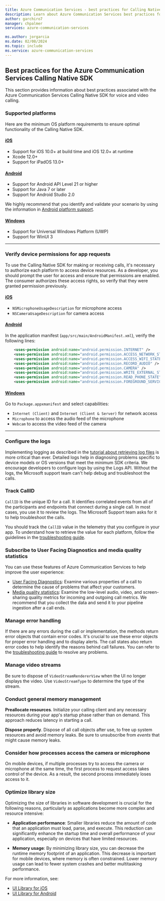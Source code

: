 ```yaml
---
title: Azure Communication Services - best practices for Calling Native SDK
description: Learn about Azure Communication Services best practices for the Calling Native SDK.
author: garchiro7
manager: chpalmer
services: azure-communication-services

ms.author: jorgarcia
ms.date: 02/08/2024
ms.topic: include
ms.service: azure-communication-services
---
```


## Best practices for the Azure Communication Services Calling Native SDK

This section provides information about best practices associated with the Azure Communication Services Calling Native SDK for voice and video calling.

### Supported platforms

Here are the minimum OS platform requirements to ensure optimal functionality of the Calling Native SDK.

#### [iOS](#tab/ios)

- Support for iOS 10.0+ at build time and iOS 12.0+ at runtime
- Xcode 12.0+
- Support for iPadOS 13.0+

#### [Android](#tab/android)

- Support for Android API Level 21 or higher
- Support for Java 7 or later
- Support for Android Studio 2.0

We highly recommend that you identify and validate your scenario by using the information in [Android platform support](../sdk-options.md?#android-platform-support).

#### [Windows](#tab/windows)

- Support for Universal Windows Platform (UWP)
- Support for WinUI 3

---

### Verify device permissions for app requests

To use the Calling Native SDK for making or receiving calls, it's necessary to authorize each platform to access device resources. As a developer, you should prompt the user for access and ensure that permissions are enabled. The consumer authorizes these access rights, so verify that they were granted permission previously.

#### [iOS](#tab/ios)

- `NSMicrophoneUsageDescription` for microphone access
- `NSCameraUsageDescription` for camera access

#### [Android](#tab/android)

In the application manifest (`app/src/main/AndroidManifest.xml`), verify the following lines:

```xml
    <uses-permission android:name="android.permission.INTERNET" />
    <uses-permission android:name="android.permission.ACCESS_NETWORK_STATE" />
    <uses-permission android:name="android.permission.ACCESS_WIFI_STATE" />
    <uses-permission android:name="android.permission.RECORD_AUDIO" />
    <uses-permission android:name="android.permission.CAMERA" />
    <uses-permission android:name="android.permission.WRITE_EXTERNAL_STORAGE" />
    <uses-permission android:name="android.permission.READ_PHONE_STATE" />
    <uses-permission android:name="android.permission.FOREGROUND_SERVICE_MICROPHONE" />
```

#### [Windows](#tab/windows)

Go to `Package.appxmanifest` and select capabilities:

- `Internet (Client)` and `Internet (Client & Server)` for network access
- `Microphone` to access the audio feed of the microphone
- `Webcam` to access the video feed of the camera

---

### Configure the logs

Implementing logging as described in the [tutorial about retrieving log files](../../tutorials/log-file-retrieval-tutorial.md) is more critical than ever. Detailed logs help in diagnosing problems specific to device models or OS versions that meet the minimum SDK criteria. We encourage developers to configure logs by using the Logs API. Without the logs, the Microsoft support team can't help debug and troubleshoot the calls.

### Track CallID

`CallID` is the unique ID for a call. It identifies correlated events from all of the participants and endpoints that connect during a single call. In most cases, you use it to review the logs. The Microsoft Support team asks for it to help troubleshoot the calls.

You should track the `CallID` value in the telemetry that you configure in your app. To understand how to retrieve the value for each platform, follow the guidelines in the [troubleshooting guide](../troubleshooting-info.md).

### Subscribe to User Facing Diagnostics and media quality statistics

You can use these features of Azure Communication Services to help improve the user experience:

- [User Facing Diagnostics](../voice-video-calling/user-facing-diagnostics.md): Examine various properties of a call to determine the cause of problems that affect your customers.
- [Media quality statistics](../voice-video-calling/media-quality-sdk.md): Examine the low-level audio, video, and screen-sharing quality metrics for incoming and outgoing call metrics. We recommend that you collect the data and send it to your pipeline ingestion after a call ends.

### Manage error handling

If there are any errors during the call or implementation, the methods return error objects that contain error codes. It's crucial to use these error objects for proper error handling and to display alerts. The call states also return error codes to help identify the reasons behind call failures. You can refer to the [troubleshooting guide](../troubleshooting-info.md) to resolve any problems.

### Manage video streams

Be sure to dispose of `VideoStreamRendererView` when the UI no longer displays the video. Use `VideoStreamType` to determine the type of the stream.

### Conduct general memory management

**Preallocate resources**. Initialize your calling client and any necessary resources during your app's startup phase rather than on demand. This approach reduces latency in starting a call.

**Dispose properly**. Dispose of all call objects after use, to free up system resources and avoid memory leaks. Be sure to unsubscribe from *events* that might cause memory leaks.

### Consider how processes access the camera or microphone

On mobile devices, if multiple processes try to access the camera or microphone at the same time, the first process to request access takes control of the device. As a result, the second process immediately loses access to it.

### Optimize library size

Optimizing the size of libraries in software development is crucial for the following reasons, particularly as applications become more complex and resource intensive:

- **Application performance**: Smaller libraries reduce the amount of code that an application must load, parse, and execute. This reduction can significantly enhance the startup time and overall performance of your application, especially on devices that have limited resources.

- **Memory usage**: By minimizing library size, you can decrease the runtime memory footprint of an application. This decrease is important for mobile devices, where memory is often constrained. Lower memory usage can lead to fewer system crashes and better multitasking performance.

For more information, see:

- [UI Library for iOS](https://github.com/Azure/communication-ui-library-ios/wiki/Calling-Composite-Demo-Application-Size)
- [UI Library for Android](https://github.com/Azure/communication-ui-library-android/wiki/Calling-Composite-Demo-Application-Size)
